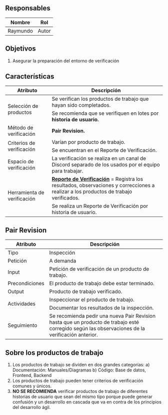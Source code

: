 ## Responsables
Nombre     | Rol
-----------|------------------
Raymundo   | Autor

## Objetivos
1. Asegurar la preparación del entorno de verificación

## Características
<table>
  <thead>
    <tr>
      <th>Atributo</th>
      <th>Descripción</th>
    </tr>
  </thead>
  <tbody>
    <tr>
      <td rowspan="2">Selección de productos</td>
      <td>Se verifican los productos de trabajo que hayan sido completados.</td>
    </tr>
    <tr>
    <td>Se recomienda que se verifiquen en lotes por <strong>historia de usuario.</strong></td>
    </tr>
    <tr>
      <td>Método de verificación</td>
      <td><strong>Pair Revision.</strong></td>
    </tr>
    <tr>
      <td rowspan="2">Criterios de verificación</td>
      <td>Varían por producto de trabajo.</td>
    </tr>
    <tr>
      <td>Se encuentran en el Reporte de Verificación.</td>
    </tr>
    <tr>
    </tr>
    <tr>
      <td>Espacio de verificación</td>
      <td>La verificación se realiza en un canal de Discord separado de los usados por el equipo para trabajar.</td>
    </tr>
    <tr>
      <td rowspan="2">Herramienta de verificación</td>
      <td><a href=""><strong>Reporte de Verificación</strong></a> = Registra los resultados, observaciones y correcciones a realizar a los productos de trabajo verificados.</td>
    </tr>
    <tr>
      <td>Se realiza un Reporte de Verificación por historia de usuario.</td>
    </tr>
  </tbody>
</table>

## Pair Revision
<table>
  <thead>
    <tr>
      <th>Atributo</th>
      <th>Descripción</th>
    </tr>
  </thead>
  <tbody>
     <tr>
      <td>Tipo</td>
      <td>Inspección</td>
    </tr>
    <tr>
      <td>Petición</td>
      <td>A demanda</td>
    </tr>
    <tr>
      <td>Input</td>
      <td>Petición de verificación de un producto de trabajo.</td>
    </tr>
    <tr>
      <td>Precondiciones</td>
      <td>El producto de trabajo debe estar terminado.</td>
    </tr>
    <tr>
      <td>Output</td>
      <td>Producto de trabajo verificado.</td>
    </tr>
    <tr>
      <td rowspan="2">Actividades</td>
      <td>Inspeccionar el producto de trabajo.</td>
    </tr>
    <tr>
      <td>Documentar los resultados de la inspección.</td>
    </tr>
    <tr>
      <td>Seguimiento</td>
      <td>Se recomienda pedir una nueva Pair Revision hasta que un producto de trabajo esté corregido según las observaciones de la verificación anterior.</td>
    </tr>
  </tbody>
</table>

## Sobre los productos de trabajo
1) Los productos de trabajo se dividen en dos grandes categorías:
a) Documentación: Manuales/Diagramas
b) Código: Base de datos, Frontend, Backend
2) Los productos de trabajo pueden tener criterios de verificación comunes y únicos.
3) **NO SE RECOMIENDA** verificar productos de trabajo de diferentes historias de usuario que sean del mismo tipo porque puede generar confusión y un desarrollo en cascada que va en contra de los principios del desarrollo ágil.